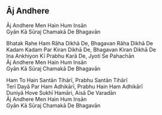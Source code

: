## Āj Andhere

Āj Andhere Men Hain Hum Insān  
Gyān Kā Sūraj Chamakā De Bhagavān

Bhatak Rahe Ham Rāha Dikhā De, Bhagavan Rāha Dikhā De  
Kadam Kadam Par Kiran Dikhā De, Bhagavan Kiran Dikhā De  
Ina Ankhiyon Kī Prabhu Karā De, Jyoti Se Pahachān  
Āj Andhere Men Hain Hum Insān  
Gyān Kā Sūraj Chamakā De Bhagavān

Ham To Hain Santān Tihārī, Prabhu Santān Tihārī  
Terī Dayā Par Ham Adhikārī, Prabhu Hain Ham Adhikārī  
Duniyā Hove Sukhī Hamāri, Aisā De Varadān  
Āj Andhere Men Hain Hum Insān  
Gyān Kā Sūraj Chamakā De Bhagavān

